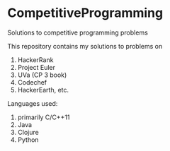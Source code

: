 # CompetitiveProgramming
Solutions to competitive programming problems

This repository contains my solutions to problems on
1. HackerRank
2. Project Euler
3. UVa (CP 3 book)
4. Codechef
5. HackerEarth, etc.

Languages used:
1. primarily C/C++11
2. Java
3. Clojure
4. Python